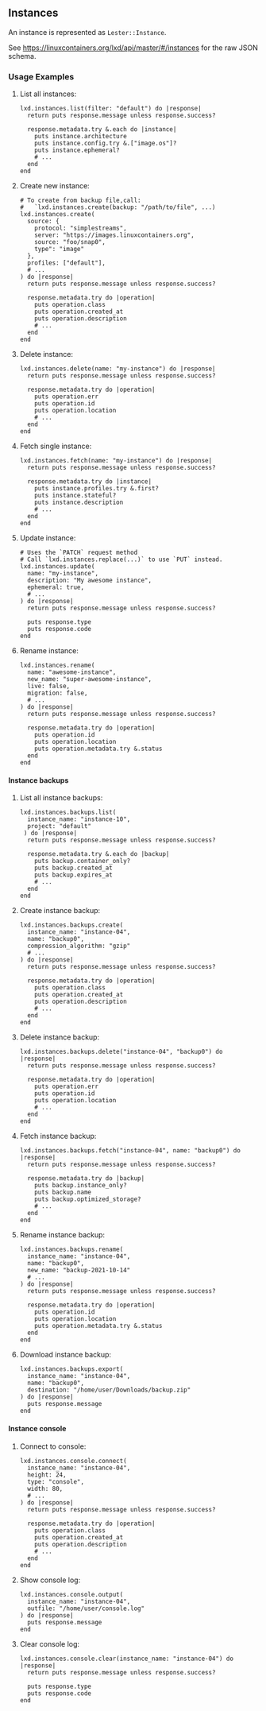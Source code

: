 ## Instances

An instance is represented as `Lester::Instance`.

See <https://linuxcontainers.org/lxd/api/master/#/instances> for the raw JSON schema.

### Usage Examples

1. List all instances:

   ```crystal
   lxd.instances.list(filter: "default") do |response|
     return puts response.message unless response.success?

     response.metadata.try &.each do |instance|
       puts instance.architecture
       puts instance.config.try &.["image.os"]?
       puts instance.ephemeral?
       # ...
     end
   end
   ```

1. Create new instance:

   ```crystal
   # To create from backup file,call:
   #   `lxd.instances.create(backup: "/path/to/file", ...)
   lxd.instances.create(
     source: {
       protocol: "simplestreams",
       server: "https://images.linuxcontainers.org",
       source: "foo/snap0",
       type": "image"
     },
     profiles: ["default"],
     # ...
   ) do |response|
     return puts response.message unless response.success?

     response.metadata.try do |operation|
       puts operation.class
       puts operation.created_at
       puts operation.description
       # ...
     end
   end
   ```

1. Delete instance:

   ```crystal
   lxd.instances.delete(name: "my-instance") do |response|
     return puts response.message unless response.success?

     response.metadata.try do |operation|
       puts operation.err
       puts operation.id
       puts operation.location
       # ...
     end
   end
   ```

1. Fetch single instance:

   ```crystal
   lxd.instances.fetch(name: "my-instance") do |response|
     return puts response.message unless response.success?

     response.metadata.try do |instance|
       puts instance.profiles.try &.first?
       puts instance.stateful?
       puts instance.description
       # ...
     end
   end
   ```

1. Update instance:

   ```crystal
   # Uses the `PATCH` request method
   # Call `lxd.instances.replace(...)` to use `PUT` instead.
   lxd.instances.update(
     name: "my-instance",
     description: "My awesome instance",
     ephemeral: true,
     # ...
   ) do |response|
     return puts response.message unless response.success?

     puts response.type
     puts response.code
   end
   ```

1. Rename instance:

   ```crystal
   lxd.instances.rename(
     name: "awesome-instance",
     new_name: "super-awesome-instance",
     live: false,
     migration: false,
     # ...
   ) do |response|
     return puts response.message unless response.success?

     response.metadata.try do |operation|
       puts operation.id
       puts operation.location
       puts operation.metadata.try &.status
     end
   end
   ```

#### Instance backups

1. List all instance backups:

   ```crystal
   lxd.instances.backups.list(
     instance_name: "instance-10",
     project: "default"
    ) do |response|
     return puts response.message unless response.success?

     response.metadata.try &.each do |backup|
       puts backup.container_only?
       puts backup.created_at
       puts backup.expires_at
       # ...
     end
   end
   ```

1. Create instance backup:

   ```crystal
   lxd.instances.backups.create(
     instance_name: "instance-04",
     name: "backup0",
     compression_algorithm: "gzip"
     # ...
   ) do |response|
     return puts response.message unless response.success?

     response.metadata.try do |operation|
       puts operation.class
       puts operation.created_at
       puts operation.description
       # ...
     end
   end
   ```

1. Delete instance backup:

   ```crystal
   lxd.instances.backups.delete("instance-04", "backup0") do |response|
     return puts response.message unless response.success?

     response.metadata.try do |operation|
       puts operation.err
       puts operation.id
       puts operation.location
       # ...
     end
   end
   ```

1. Fetch instance backup:

   ```crystal
   lxd.instances.backups.fetch("instance-04", name: "backup0") do |response|
     return puts response.message unless response.success?

     response.metadata.try do |backup|
       puts backup.instance_only?
       puts backup.name
       puts backup.optimized_storage?
       # ...
     end
   end
   ```

1. Rename instance backup:

   ```crystal
   lxd.instances.backups.rename(
     instance_name: "instance-04",
     name: "backup0",
     new_name: "backup-2021-10-14"
     # ...
   ) do |response|
     return puts response.message unless response.success?

     response.metadata.try do |operation|
       puts operation.id
       puts operation.location
       puts operation.metadata.try &.status
     end
   end
   ```

1. Download instance backup:

   ```crystal
   lxd.instances.backups.export(
     instance_name: "instance-04",
     name: "backup0",
     destination: "/home/user/Downloads/backup.zip"
   ) do |response|
     puts response.message
   end
   ```

#### Instance console

1. Connect to console:

   ```crystal
   lxd.instances.console.connect(
     instance_name: "instance-04",
     height: 24,
     type: "console",
     width: 80,
     # ...
   ) do |response|
     return puts response.message unless response.success?

     response.metadata.try do |operation|
       puts operation.class
       puts operation.created_at
       puts operation.description
       # ...
     end
   end
   ```

1. Show console log:

   ```crystal
   lxd.instances.console.output(
     instance_name: "instance-04",
     outfile: "/home/user/console.log"
   ) do |response|
     puts response.message
   end
   ```

1. Clear console log:

   ```crystal
   lxd.instances.console.clear(instance_name: "instance-04") do |response|
     return puts response.message unless response.success?

     puts response.type
     puts response.code
   end
   ```
